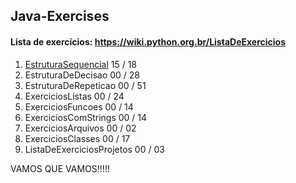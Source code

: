 ## Java-Exercises


#### Lista de exercícios: https://wiki.python.org.br/ListaDeExercicios

1. [EstruturaSequencial](https://github.com/WendrickBarretoCardoso/Java-Exercises/tree/master/Java-%20sequentialStructure)         15 / 18
2. EstruturaDeDecisao          00 / 28
3. EstruturaDeRepeticao        00 / 51
4. ExerciciosListas            00 / 24
5. ExerciciosFuncoes           00 / 14
6. ExerciciosComStrings        00 / 14
7. ExerciciosArquivos          00 / 02
8. ExerciciosClasses           00 / 17
9. ListaDeExerciciosProjetos   00 / 03

VAMOS QUE VAMOS!!!!!